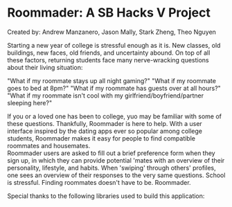 # Roommader: A SB Hacks V Project
Created by: Andrew Manzanero, Jason Mally, Stark Zheng, Theo Nguyen

Starting a new year of college is stressful enough as it is.  New classes, old buildings, new faces, old friends, and uncertainty abound.  On top of all these factors, returning students face many nerve-wracking questions about their living situation:

"What if my roommate stays up all night gaming?"
"What if my roommate goes to bed at 8pm?"
"What if my roommate has guests over at all hours?"
"What if my roommate isn't cool with my girlfriend/boyfriend/partner sleeping here?"

If you or a loved one has been to college, yuo may be familiar with some of these questions.  Thankfully, Roommader is here to help.  With a user interface inspired by the dating apps ever so popular among college students, Roommader makes it easy for people to find compatible roommates and housemates.  
Roommader users are asked to fill out a brief preference form when they sign up, in which they can provide potential 'mates with an overview of their personality, lifestyle, and habits.  When 'swiping' through others' profiles, one sees an overview of their responses to the very same questions.
School is stressful.  Finding roommates doesn't have to be.
Roommader.

Special thanks to the following libraries used to build this application:
